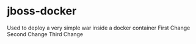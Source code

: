 # jboss-docker
Used to deploy a very simple war inside a docker container
First Change
Second Change
Third Change
